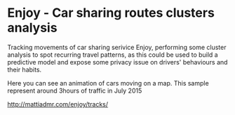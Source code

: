 Enjoy - Car sharing routes clusters analysis
==================

Tracking movements of car sharing serivice Enjoy, performing some cluster analysis to spot recurring travel patterns, as this could be used to build a predictive model and expose some privacy issue on drivers' behaviours and their habits.

Here you can see an animation of cars moving on a map. This sample represent around 3hours of traffic in July 2015

http://mattiadmr.com/enjoy/tracks/
